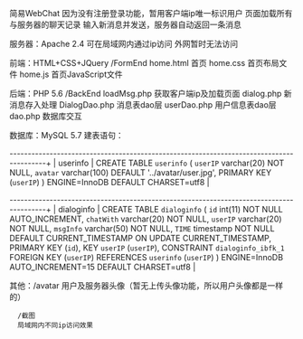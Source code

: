 简易WebChat
因为没有注册登录功能，暂用客户端ip唯一标识用户
页面加载所有与服务器的聊天记录
输入新消息并发送，服务器自动返回一条消息

服务器：Apache 2.4
        可在局域网内通过ip访问
        外网暂时无法访问

前端：HTML+CSS+JQuery /FormEnd
      home.html 首页
      home.css 首页布局文件
      home.js 首页JavaScript文件

后端：PHP 5.6 /BackEnd
      loadMsg.php 获取客户端ip及加载页面
      dialog.php 新消息存入处理
      DialogDao.php 消息表dao层
      userDao.php 用户信息表dao层
      dao.php 数据库交互


数据库：MySQL 5.7
建表语句：

----------------------------------------------------------------------------------------+
| userinfo | CREATE TABLE `userinfo` (
  `userIP` varchar(20) NOT NULL,
  `avatar` varchar(100) DEFAULT '../avatar/user.jpg',
  PRIMARY KEY (`userIP`)
) ENGINE=InnoDB DEFAULT CHARSET=utf8 |


----------------------------------------------------------------------------------------+
| dialoginfo | CREATE TABLE `dialoginfo` (
  `id` int(11) NOT NULL AUTO_INCREMENT,
  `chatWith` varchar(20) NOT NULL,
  `userIP` varchar(20) NOT NULL,
  `msgInfo` varchar(50) NOT NULL,
  `TIME` timestamp NOT NULL DEFAULT CURRENT_TIMESTAMP ON UPDATE CURRENT_TIMESTAMP,
  PRIMARY KEY (`id`),
  KEY `userIP` (`userIP`),
  CONSTRAINT `dialoginfo_ibfk_1` FOREIGN KEY (`userIP`) REFERENCES `userinfo` (`userIP`)
) ENGINE=InnoDB AUTO_INCREMENT=15 DEFAULT CHARSET=utf8 |	


其他：/avatar
      用户及服务器头像（暂无上传头像功能，所以用户头像都是一样的）

      /截图
      局域网内不同ip访问效果
